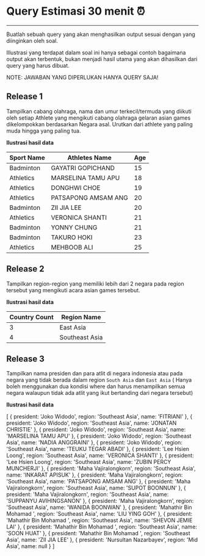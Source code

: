 # Query Estimasi 30 menit ⏰

---

Buatlah sebuah query yang akan menghasilkan output sesuai dengan yang diinginkan oleh soal.

Illustrasi yang terdapat dalam soal ini hanya sebagai contoh bagaimana output akan terbentuk, bukan menjadi hasil utama yang akan dihasilkan dari query yang harus dibuat.

NOTE: JAWABAN YANG DIPERLUKAN HANYA QUERY SAJA!

## Release 1

Tampilkan cabang olahraga, nama dan umur terkecil/termuda yang diikuti oleh setiap Athlete yang mengikuti cabang olahraga gelaran asian games dikelompokkan berdasarkan Negara asal. Urutkan dari athlete yang paling muda hingga yang paling tua.

**Ilustrasi hasil data**

| Sport Name | Athletes Name       | Age |
| ---------- | ------------------- | --- |
| Badminton  | GAYATRI GOPICHAND   | 15  |
| Athletics  | MARSELINA TAMU APU  | 18  |
| Athletics  | DONGHWI CHOE        | 19  |
| Athletics  | PATSAPONG AMSAM ANG | 20  |
| Badminton  | ZII JIA LEE         | 20  |
| Athletics  | VERONICA SHANTI     | 21  |
| Badminton  | YONNY CHUNG         | 21  |
| Badminton  | TAKURO HOKI         | 23  |
| Athletics  | MEHBOOB ALI         | 25  |


## Release 2

Tampilkan region-region yang memiliki lebih dari 2 negara pada region tersebut yang mengikuti acara asian games tersebut.

**Ilustrasi hasil data**

| Country Count | Region Name    |
| ------------- | -------------- |
| 3             | East Asia      |
| 4             | Southeast Asia |

## Release 3

Tampilkan nama presiden dan para atlit di negara indonesia atau pada negara yang tidak berada dalam region `South Asia` dan `East Asia` ( Hanya boleh menggunakan dua kondisi where dan harus menampilkan semua negara walaupun tidak ada atlit yang ikut bertanding dari negara tersebut)

**Ilustrasi hasil data**

[ { president: 'Joko Widodo',
    region: 'Southeast Asia',
    name: 'FITRIANI' },
  { president: 'Joko Widodo',
    region: 'Southeast Asia',
    name: 'JONATAN CHRISTIE' },
  { president: 'Joko Widodo',
    region: 'Southeast Asia',
    name: 'MARSELINA TAMU APU' },
  { president: 'Joko Widodo',
    region: 'Southeast Asia',
    name: 'NADIA ANGGRAINI' },
  { president: 'Joko Widodo',
    region: 'Southeast Asia',
    name: 'TEUKU TEGAR ABADI' },
  { president: 'Lee Hsien Loong',
    region: 'Southeast Asia',
    name: 'VERONICA SHANTI' },
  { president: 'Lee Hsien Loong',
    region: 'Southeast Asia',
    name: 'ZUBIN PERCY MUNCHERJI' },
  { president: 'Maha Vajiralongkorn',
    region: 'Southeast Asia',
    name: 'INKARAT APISUK' },
  { president: 'Maha Vajiralongkorn',
    region: 'Southeast Asia',
    name: 'PATSAPONG AMSAM ANG' },
  { president: 'Maha Vajiralongkorn',
    region: 'Southeast Asia',
    name: 'SUPOT BOONNUN' },
  { president: 'Maha Vajiralongkorn',
    region: 'Southeast Asia',
    name: 'SUPPANYU AVIHINGSANON' },
  { president: 'Maha Vajiralongkorn',
    region: 'Southeast Asia',
    name: 'WANIDA BOONWAN' },
  { president: 'Mahathir Bin Mohamad ',
    region: 'Southeast Asia',
    name: 'LIU YING GOH' },
  { president: 'Mahathir Bin Mohamad ',
    region: 'Southeast Asia',
    name: 'SHEVON JEMIE LAI' },
  { president: 'Mahathir Bin Mohamad ',
    region: 'Southeast Asia',
    name: 'SOON HUAT' },
  { president: 'Mahathir Bin Mohamad ',
    region: 'Southeast Asia',
    name: 'ZII JIA LEE' },
  { president: 'Nursultan Nazarbayev',
    region: 'Mid Asia',
    name: null } ]

